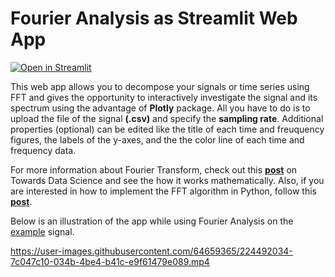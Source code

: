 # Fourier Analysis as Streamlit Web App
[![**Open in Streamlit**](https://static.streamlit.io/badges/streamlit_badge_black_white.svg)](https://omaralkousa-fourier-analysis-as-streamlit-web-app-app-kvqic3.streamlit.app/)

This web app allows you to decompose your signals or time series using FFT and gives the opportunity to interactively investigate the signal and its spectrum using the advantage of **Plotly** package. All you have to do is to upload the file of the signal **(.csv)** and specify the **sampling rate**. Additional properties (optional) can be edited like the title of each time and freuquency figures, the labels of the y-axes, and the the color line of each time and frequency data.

For more information about Fourier Transform, check out this [**post**](https://medium.com/towards-data-science/learn-discrete-fourier-transform-dft-9f7a2df4bfe9) on Towards Data Science and see the how it works mathematically. Also, if you are interested in how to implement the FFT algorithm in Python, follow this [**post**](https://towardsdatascience.com/fourier-transform-the-practical-python-implementation-acdd32f1b96a).

Below is an illustration of the app while using Fourier Analysis on the [example](https://github.com/OmarAlkousa/Fourier-Analysis-as-Streamlit-Web-App/blob/6ad90c593344ed7b04f7d9b9246e3298b3f46d2f/example.csv) signal.


https://user-images.githubusercontent.com/64659365/224492034-7c047c10-034b-4be4-b41c-e9f61479e089.mp4

